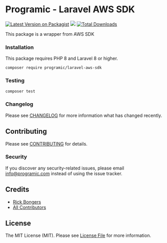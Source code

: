 # Programic - Laravel AWS SDK

[![Latest Version on Packagist](https://img.shields.io/packagist/v/programic/laravel-aws-sdk.svg?style=flat-square)](https://packagist.org/packages/programic/laravel-aws-sdk)
![](https://github.com/programic/laravel-aws-sdk/workflows/Run%20Tests/badge.svg?branch=master)
[![Total Downloads](https://img.shields.io/packagist/dt/programic/laravel-aws-sdk.svg?style=flat-square)](https://packagist.org/packages/programic/laravel-aws-sdk)

This package is a wrapper from AWS SDK

### Installation
This package requires PHP 8 and Laravel 8 or higher.

```
composer require programic/laravel-aws-sdk
```

### Testing
```bash
composer test
```

### Changelog

Please see [CHANGELOG](CHANGELOG.md) for more information what has changed recently.

## Contributing

Please see [CONTRIBUTING](CONTRIBUTING.md) for details.

### Security

If you discover any security-related issues, please email [info@programic.com](mailto:info@programic.com) instead of using the issue tracker.

## Credits

- [Rick Bongers](https://github.com/rbongers)
- [All Contributors](../../contributors)

## License

The MIT License (MIT). Please see [License File](LICENSE.md) for more information.
